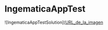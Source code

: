 # IngematicaAppTest
![IngematicaAppTestSolution]([URL_de_la_imagen](https://github.com/DelmerRo/MyWebIngematica/blob/master/MyWeb1/wwwroot/image/IngematicaAppTestSolution.png?raw=true)


